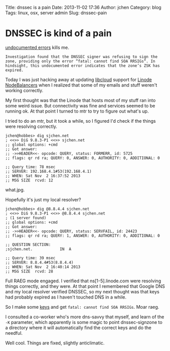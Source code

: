 Title: dnssec is a pain
Date: 2013-11-02 17:36
Author: jchen
Category: blog
Tags: linux, osx, server admin
Slug: dnssec-pain

# DNSSEC is kind of a pain

[undocumented errors](https://blog.mozilla.org/it/2013/05/16/rfo-dnssec-resolution-failures-mozilla-org-201305151800-pdt-872818/) kills me.

```
Investigation found that the DNSSEC signer was refusing to sign the zone, providing only the error “fatal: cannot find SOA RRSIGs“. In hindsight, this undocumented error indicates that the zone’s ZSK has expired.
```

Today I was just hacking away at updating [libcloud](https://libcloud.apache.org/) support for [Linode](https://www.linode.com) [NodeBalancers](https://www.linode.com/nodebalancers/) when I realized that some of my emails and stuff weren't working correctly.

My first thought was that the Linode that hosts most of my stuff ran into some weird issue. But connectivity was fine and services seemed to be running ok. At that point I turned to mtr to try to figure out what's up.

I tried to do an mtr, but it took a while, so I figured I'd check if the things were resolving correctly.

```
jchen@hobbes> dig sjchen.net
; <<>> DiG 9.8.3-P1 <<>> sjchen.net
;; global options: +cmd
;; Got answer:
;; ->>HEADER<<- opcode: QUERY, status: FORMERR, id: 5725
;; flags: qr rd ra; QUERY: 0, ANSWER: 0, AUTHORITY: 0, ADDITIONAL: 0

;; Query time: 78 msec
;; SERVER: 192.168.4.1#53(192.168.4.1)
;; WHEN: Sat Nov  2 16:37:52 2013
;; MSG SIZE  rcvd: 12

```

what.jpg.

Hopefully it's just my local resolver?

```
jchen@hobbes> dig @8.8.4.4 sjchen.net
; <<>> DiG 9.8.3-P1 <<>> @8.8.4.4 sjchen.net
; (1 server found)
;; global options: +cmd
;; Got answer:
;; ->>HEADER<<- opcode: QUERY, status: SERVFAIL, id: 24423
;; flags: qr rd ra; QUERY: 1, ANSWER: 0, AUTHORITY: 0, ADDITIONAL: 0

;; QUESTION SECTION:
;sjchen.net.            IN  A

;; Query time: 39 msec
;; SERVER: 8.8.4.4#53(8.8.4.4)
;; WHEN: Sat Nov  2 16:40:14 2013
;; MSG SIZE  rcvd: 28
```

Full RAEG mode engaged. I verified that ns[1-5].linode.com were resolving things correctly, and they were. At that point I remembered that Google DNS and my local resolver verified DNSSEC, so my next thought was that keys had probably expired as I haven't touched DNS in a while.

So I make some [keys]({filename}/dnssec-on-nsd3.markdown) and get `fatal: cannot find SOA RRSIGs`. Moar raeg.

I consulted a co-worker who's more dns-savvy that myself, and learn of the `-K` parameter, which apparently is some magic to point dnssec-signzone to a directory where it will automatically find the correct keys and do the needful.

Well cool. Things are fixed, slightly anticlimatic.

